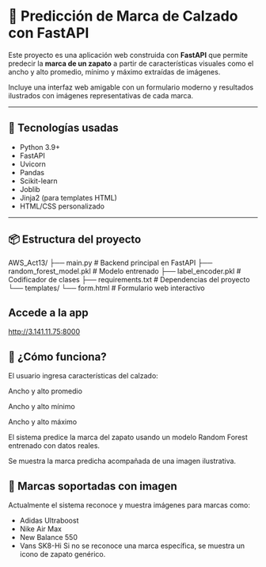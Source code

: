 # 👟 Predicción de Marca de Calzado con FastAPI

Este proyecto es una aplicación web construida con **FastAPI** que permite predecir la **marca de un zapato** a partir de características visuales como el ancho y alto promedio, mínimo y máximo extraídas de imágenes.

Incluye una interfaz web amigable con un formulario moderno y resultados ilustrados con imágenes representativas de cada marca.

---

## 🧠 Tecnologías usadas

- Python 3.9+
- FastAPI
- Uvicorn
- Pandas
- Scikit-learn
- Joblib
- Jinja2 (para templates HTML)
- HTML/CSS personalizado

---

## 📦 Estructura del proyecto

AWS_Act13/
├── main.py # Backend principal en FastAPI
├── random_forest_model.pkl # Modelo entrenado
├── label_encoder.pkl # Codificador de clases
├── requirements.txt # Dependencias del proyecto
└── templates/
└── form.html # Formulario web interactivo

## Accede a la app
http://3.141.11.75:8000

## 🧪 ¿Cómo funciona?
El usuario ingresa características del calzado:

Ancho y alto promedio

Ancho y alto mínimo

Ancho y alto máximo

El sistema predice la marca del zapato usando un modelo Random Forest entrenado con datos reales.

Se muestra la marca predicha acompañada de una imagen ilustrativa.

## 📸 Marcas soportadas con imagen
Actualmente el sistema reconoce y muestra imágenes para marcas como:
- Adidas Ultraboost
- Nike Air Max
- New Balance 550
- Vans SK8-Hi
Si no se reconoce una marca específica, se muestra un icono de zapato genérico.



